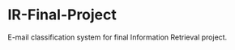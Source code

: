 IR-Final-Project
================

E-mail classification system for final Information Retrieval project.
